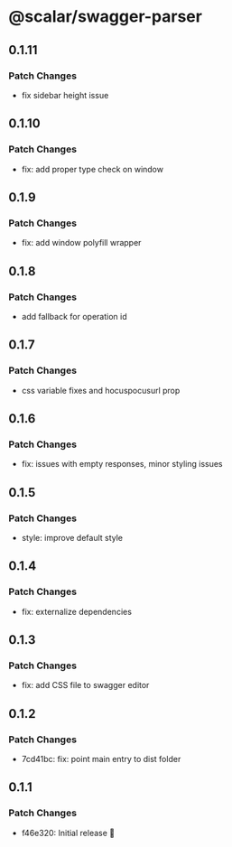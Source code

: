 # @scalar/swagger-parser

## 0.1.11

### Patch Changes

- fix sidebar height issue

## 0.1.10

### Patch Changes

- fix: add proper type check on window

## 0.1.9

### Patch Changes

- fix: add window polyfill wrapper

## 0.1.8

### Patch Changes

- add fallback for operation id

## 0.1.7

### Patch Changes

- css variable fixes and hocuspocusurl prop

## 0.1.6

### Patch Changes

- fix: issues with empty responses, minor styling issues

## 0.1.5

### Patch Changes

- style: improve default style

## 0.1.4

### Patch Changes

- fix: externalize dependencies

## 0.1.3

### Patch Changes

- fix: add CSS file to swagger editor

## 0.1.2

### Patch Changes

- 7cd41bc: fix: point main entry to dist folder

## 0.1.1

### Patch Changes

- f46e320: Initial release 👀
